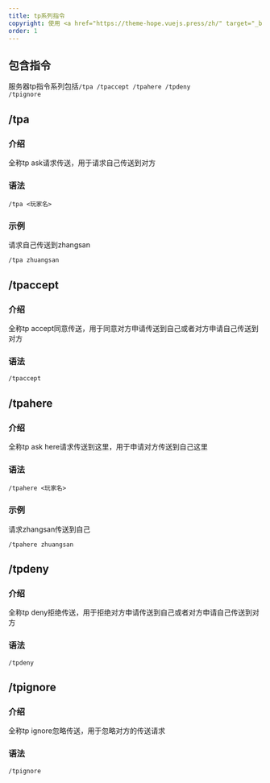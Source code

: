 ```yaml
---
title: tp系列指令
copyright: 使用 <a href="https://theme-hope.vuejs.press/zh/" target="_blank">VuePress Theme Hope</a> 主题 | Copyleft© 2023 Craft233  <a href="https://icp.gov.moe/?keyword=20232336" target="_blank">萌ICP备20232336号</a>
order: 1
---
```

## 包含指令
服务器tp指令系列包括<code>/tpa /tpaccept /tpahere /tpdeny /tpignore</code>  


## /tpa
### 介绍
全称tp ask请求传送，用于请求自己传送到对方  
### 语法
```
/tpa <玩家名>
```
### 示例
请求自己传送到zhangsan
```
/tpa zhuangsan
```


## /tpaccept
### 介绍
全称tp accept同意传送，用于同意对方申请传送到自己或者对方申请自己传送到对方
### 语法
```
/tpaccept
```



## /tpahere
### 介绍
全称tp ask here请求传送到这里，用于申请对方传送到自己这里
### 语法
```
/tpahere <玩家名>
```
### 示例
请求zhangsan传送到自己
```
/tpahere zhuangsan
```



## /tpdeny
### 介绍
全称tp deny拒绝传送，用于拒绝对方申请传送到自己或者对方申请自己传送到对方
### 语法
```
/tpdeny
```

## /tpignore
### 介绍
全称tp ignore忽略传送，用于忽略对方的传送请求
### 语法
```
/tpignore
```
